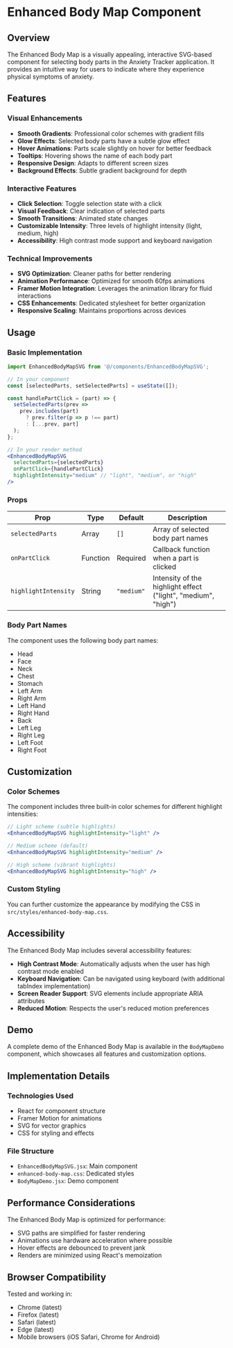 # Enhanced Body Map Component

## Overview

The Enhanced Body Map is a visually appealing, interactive SVG-based component for selecting body parts in the Anxiety Tracker application. It provides an intuitive way for users to indicate where they experience physical symptoms of anxiety.

## Features

### Visual Enhancements
- **Smooth Gradients**: Professional color schemes with gradient fills
- **Glow Effects**: Selected body parts have a subtle glow effect
- **Hover Animations**: Parts scale slightly on hover for better feedback
- **Tooltips**: Hovering shows the name of each body part
- **Responsive Design**: Adapts to different screen sizes
- **Background Effects**: Subtle gradient background for depth

### Interactive Features
- **Click Selection**: Toggle selection state with a click
- **Visual Feedback**: Clear indication of selected parts
- **Smooth Transitions**: Animated state changes
- **Customizable Intensity**: Three levels of highlight intensity (light, medium, high)
- **Accessibility**: High contrast mode support and keyboard navigation

### Technical Improvements
- **SVG Optimization**: Cleaner paths for better rendering
- **Animation Performance**: Optimized for smooth 60fps animations
- **Framer Motion Integration**: Leverages the animation library for fluid interactions
- **CSS Enhancements**: Dedicated stylesheet for better organization
- **Responsive Scaling**: Maintains proportions across devices

## Usage

### Basic Implementation
```jsx
import EnhancedBodyMapSVG from '@/components/EnhancedBodyMapSVG';

// In your component
const [selectedParts, setSelectedParts] = useState([]);

const handlePartClick = (part) => {
  setSelectedParts(prev => 
    prev.includes(part) 
      ? prev.filter(p => p !== part) 
      : [...prev, part]
  );
};

// In your render method
<EnhancedBodyMapSVG 
  selectedParts={selectedParts} 
  onPartClick={handlePartClick}
  highlightIntensity="medium" // "light", "medium", or "high"
/>
```

### Props

| Prop | Type | Default | Description |
|------|------|---------|-------------|
| `selectedParts` | Array | `[]` | Array of selected body part names |
| `onPartClick` | Function | Required | Callback function when a part is clicked |
| `highlightIntensity` | String | `"medium"` | Intensity of the highlight effect ("light", "medium", "high") |

### Body Part Names

The component uses the following body part names:
- Head
- Face
- Neck
- Chest
- Stomach
- Left Arm
- Right Arm
- Left Hand
- Right Hand
- Back
- Left Leg
- Right Leg
- Left Foot
- Right Foot

## Customization

### Color Schemes

The component includes three built-in color schemes for different highlight intensities:

```jsx
// Light scheme (subtle highlights)
<EnhancedBodyMapSVG highlightIntensity="light" />

// Medium scheme (default)
<EnhancedBodyMapSVG highlightIntensity="medium" />

// High scheme (vibrant highlights)
<EnhancedBodyMapSVG highlightIntensity="high" />
```

### Custom Styling

You can further customize the appearance by modifying the CSS in `src/styles/enhanced-body-map.css`.

## Accessibility

The Enhanced Body Map includes several accessibility features:

- **High Contrast Mode**: Automatically adjusts when the user has high contrast mode enabled
- **Keyboard Navigation**: Can be navigated using keyboard (with additional tabIndex implementation)
- **Screen Reader Support**: SVG elements include appropriate ARIA attributes
- **Reduced Motion**: Respects the user's reduced motion preferences

## Demo

A complete demo of the Enhanced Body Map is available in the `BodyMapDemo` component, which showcases all features and customization options.

## Implementation Details

### Technologies Used
- React for component structure
- Framer Motion for animations
- SVG for vector graphics
- CSS for styling and effects

### File Structure
- `EnhancedBodyMapSVG.jsx`: Main component
- `enhanced-body-map.css`: Dedicated styles
- `BodyMapDemo.jsx`: Demo component

## Performance Considerations

The Enhanced Body Map is optimized for performance:

- SVG paths are simplified for faster rendering
- Animations use hardware acceleration where possible
- Hover effects are debounced to prevent jank
- Renders are minimized using React's memoization

## Browser Compatibility

Tested and working in:
- Chrome (latest)
- Firefox (latest)
- Safari (latest)
- Edge (latest)
- Mobile browsers (iOS Safari, Chrome for Android)